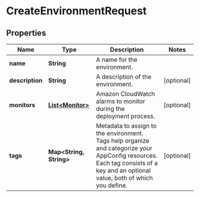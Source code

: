 

# CreateEnvironmentRequest


## Properties

| Name | Type | Description | Notes |
|------------ | ------------- | ------------- | -------------|
|**name** | **String** | A name for the environment. |  |
|**description** | **String** | A description of the environment. |  [optional] |
|**monitors** | [**List&lt;Monitor&gt;**](Monitor.md) | Amazon CloudWatch alarms to monitor during the deployment process. |  [optional] |
|**tags** | **Map&lt;String, String&gt;** | Metadata to assign to the environment. Tags help organize and categorize your AppConfig resources. Each tag consists of a key and an optional value, both of which you define. |  [optional] |



